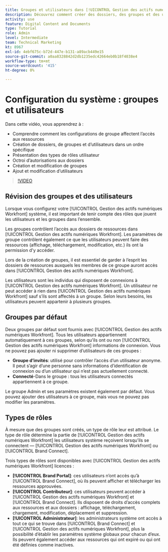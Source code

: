 ```yaml
---
title: Groupes et utilisateurs dans [!UICONTROL Gestion des actifs numériques Workfront]
description: Découvrez comment créer des dossiers, des groupes et des utilisateurs dans [!UICONTROL Gestion des actifs numériques Workfront]. Comprendre les types de rôles utilisateur et accorder des autorisations aux dossiers.
activity: use
feature: Digital Content and Documents
type: Tutorial
role: Admin
level: Intermediate
team: Technical Marketing
kt: 8967
exl-id: 4ebf675c-b72d-447e-b131-a89acb449e15
source-git-commit: a0aa8328842d2db1235edc42664eb0b18f4038e4
workflow-type: tm+mt
source-wordcount: '415'
ht-degree: 0%

---
```


# Configuration du système : groupes et utilisateurs

Dans cette vidéo, vous apprendrez à :

* Comprendre comment les configurations de groupe affectent l’accès aux ressources
* Création de dossiers, de groupes et d’utilisateurs dans un ordre spécifique
* Présentation des types de rôles utilisateur
* Octroi d’autorisations aux dossiers
* Création et modification de groupes
* Ajout et modification d’utilisateurs

>[!VIDEO](https://video.tv.adobe.com/v/335230/?quality=12)

## Révision des groupes et des utilisateurs

Lorsque vous configurez votre [!UICONTROL Gestion des actifs numériques Workfront] système, il est important de tenir compte des rôles que jouent les utilisateurs et les groupes dans l’ensemble.

Les groupes contrôlent l’accès aux dossiers de ressources dans [!UICONTROL Gestion des actifs numériques Workfront]. Les paramètres de groupe contrôlent également ce que les utilisateurs peuvent faire des ressources (affichage, téléchargement, modification, etc.) ils ont la permission d&#39;y accéder.

Lors de la création de groupes, il est essentiel de garder à l’esprit les dossiers de ressources auxquels les membres de ce groupe auront accès dans [!UICONTROL Gestion des actifs numériques Workfront].

Les utilisateurs sont les individus qui disposent de connexions à [!UICONTROL Gestion des actifs numériques Workfront]. Un utilisateur ne peut accéder à rien dans [!UICONTROL Gestion des actifs numériques Workfront] sauf s’ils sont affectés à un groupe. Selon leurs besoins, les utilisateurs peuvent appartenir à plusieurs groupes.

## Groupes par défaut

Deux groupes par défaut sont fournis avec [!UICONTROL Gestion des actifs numériques Workfront]. Tous les utilisateurs appartiennent automatiquement à ces groupes, selon qu’ils ont ou non [!UICONTROL Gestion des actifs numériques Workfront] informations de connexion. Vous ne pouvez pas ajouter ni supprimer d’utilisateurs de ces groupes :

* **Groupe d’invités**: utilisé pour contrôler l’accès d’un utilisateur anonyme. Il peut s’agir d’une personne sans informations d’identification de connexion ou d’un utilisateur qui n’est pas actuellement connecté.
* **Connecté**-Dans le groupe : tous les utilisateurs connectés appartiennent à ce groupe.

Le groupe Admin et ses paramètres existent également par défaut. Vous pouvez ajouter des utilisateurs à ce groupe, mais vous ne pouvez pas modifier les paramètres.

## Types de rôles

À mesure que des groupes sont créés, un type de rôle leur est attribué. Le type de rôle détermine la partie de [!UICONTROL Gestion des actifs numériques Workfront] les utilisateurs système reçoivent lorsqu’ils se connectent — [!UICONTROL Gestion des actifs numériques Workfront] ou [!UICONTROL Brand Connect].

Trois types de rôles sont disponibles avec [!UICONTROL Gestion des actifs numériques Workfront] licences :

* **[!UICONTROL Brand Portal]**: ces utilisateurs n’ont accès qu’à [!UICONTROL Brand Connect], où ils peuvent afficher et télécharger les ressources approuvées.
* **[!UICONTROL Contributeur]**: ces utilisateurs peuvent accéder à [!UICONTROL Gestion des actifs numériques Workfront] et [!UICONTROL Brand Connect]. Ils disposent de droits d’accès complets aux ressources et aux dossiers : affichage, téléchargement, chargement, modification, déplacement et suppression.
* **[!UICONTROL Administrateur]**: les administrateurs système ont accès à tout ce qui se trouve dans [!UICONTROL Brand Connect] et [!UICONTROL Gestion des actifs numériques Workfront], plus la possibilité d’établir les paramètres système globaux pour chacun d’eux. Ils peuvent également accéder aux ressources qui ont expiré ou qui ont été définies comme inactives.

<!-- 
Learn more graphic & documentation article link, below
* Understanding the difference between Workfront licenses and Workfront DAM role types
* -->

